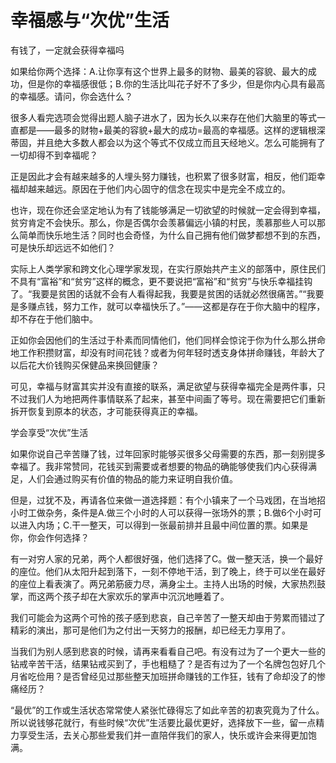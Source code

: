 # 幸福感与“次优”生活

有钱了，一定就会获得幸福吗 

如果给你两个选择：A.让你享有这个世界上最多的财物、最美的容貌、最大的成功，但是你的幸福感很低；B.你的生活比叫花子好不了多少，但是你内心具有最高的幸福感。请问，你会选什么？ 

很多人看完选项会觉得出题人脑子进水了，因为长久以来存在他们大脑里的等式一直都是——最多的财物+最美的容貌+最大的成功=最高的幸福感。这样的逻辑根深蒂固，并且绝大多数人都会以为这个等式不仅成立而且天经地义。怎么可能拥有了一切却得不到幸福呢？ 

正是因此才会有越来越多的人埋头努力赚钱，也积累了很多财富，相反，他们距幸福却越来越远。原因在于他们内心固守的信念在现实中是完全不成立的。 

也许，现在你还会坚定地认为有了钱能够满足一切欲望的时候就一定会得到幸福，贫穷肯定不会快乐。那么，你是否偶尔会羡慕偏远小镇的村民，羡慕那些人可以那么简单而快乐地生活？同时也会奇怪，为什么自己拥有他们做梦都想不到的东西，可是快乐却远远不如他们？ 

实际上人类学家和跨文化心理学家发现，在实行原始共产主义的部落中，原住民们不具有“富裕”和“贫穷”这样的概念，更不要说把“富裕”和“贫穷”与快乐幸福挂钩了。“我要是贫困的话就不会有人看得起我，我要是贫困的话就必然很痛苦。”“我要是多赚点钱，努力工作，就可以幸福快乐了。”——这都是存在于你大脑中的程序，却不存在于他们脑中。 

正如你会因他们的生活过于朴素而同情他们，他们同样会惊诧于你为什么那么拼命地工作积攒财富，却没有时间花钱？或者为何年轻时透支身体拼命赚钱，年龄大了以后花大价钱购买保健品来换回健康？ 

可见，幸福与财富其实并没有直接的联系，满足欲望与获得幸福完全是两件事，只不过我们人为地把两件事情联系了起来，甚至中间画了等号。现在需要把它们重新拆开恢复到原本的状态，才可能获得真正的幸福。 

学会享受“次优”生活 

如果你说自己辛苦赚了钱，过年回家时能够买很多父母需要的东西，那一刻别提多幸福了。我非常赞同，花钱买到需要或者想要的物品的确能够使我们内心获得满足，人们会通过购买有价值的物品的能力来证明自我价值。 

但是，过犹不及，再请各位来做一道选择题：有个小镇来了一个马戏团，在当地招小时工做杂务，条件是A.做三个小时的人可以获得一张场外的票；B.做6个小时可以进入内场；C.干一整天，可以得到一张最前排并且最中间位置的票。如果是你，你会作何选择？ 

有一对穷人家的兄弟，两个人都很好强，他们选择了C。做一整天活，换一个最好的座位。他们从太阳升起到落下，一刻不停地干活，到了晚上，终于可以坐在最好的座位上看表演了。两兄弟筋疲力尽，满身尘土。主持人出场的时候，大家热烈鼓掌，而这两个孩子却在大家欢乐的掌声中沉沉地睡着了。 

我们可能会为这两个可怜的孩子感到悲哀，自己辛苦了一整天却由于劳累而错过了精彩的演出，那可是他们为之付出一天努力的报酬，却已经无力享用了。 

当我们为别人感到悲哀的时候，请再来看看自己吧。有没有过为了一个更大一些的钻戒辛苦干活，结果钻戒买到了，手也粗糙了？是否有过为了一个名牌包包好几个月省吃俭用？是否曾经见过那些整天加班拼命赚钱的工作狂，钱有了命却没了的惨痛经历？ 

“最优”的工作或生活状态常常使人紧张忙碌得忘了如此辛苦的初衷究竟为了什么。所以说钱够花就行，有些时候“次优”生活要比最优更好，选择放下一些，留一点精力享受生活，去关心那些爱我们并一直陪伴我们的家人，快乐或许会来得更加饱满。